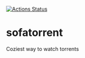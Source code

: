 [![Actions Status](https://github.com/{javiergarciagonzalez}/{sofatorrent}/workflows/Sofatorrent/badge.svg)](https://github.com/{javiergarciagonzalez}/{sofatorrent}/actions)


# sofatorrent
Coziest way to watch torrents
